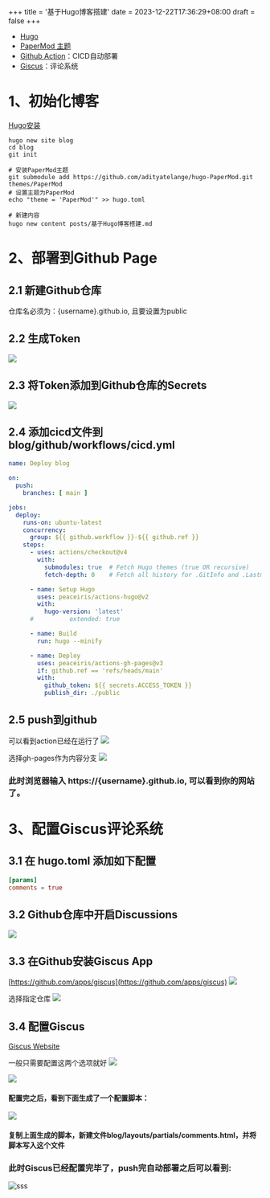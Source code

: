 +++
title = '基于Hugo博客搭建'
date = 2023-12-22T17:36:29+08:00
draft = false
+++

- [Hugo](https://gohugo.io/)
- [PaperMod 主题](https://github.com/adityatelange/hugo-PaperMod/)
- [Github Action](https://github.com/features/actions)：CICD自动部署
- [Giscus](https://giscus.app/zh-CN)：评论系统

# 1、初始化博客

[Hugo安装](https://gohugo.io/installation/)

```shell
hugo new site blog
cd blog
git init

# 安装PaperMod主题
git submodule add https://github.com/adityatelange/hugo-PaperMod.git themes/PaperMod
# 设置主题为PaperMod
echo "theme = 'PaperMod'" >> hugo.toml

# 新建内容
hugo new content posts/基于Hugo博客搭建.md

```

# 2、部署到Github Page

## 2.1 新建Github仓库

仓库名必须为：{username}.github.io, 且要设置为public

## 2.2 生成Token

![](/基于Hugo博客搭建/生成token.png)

## 2.3 将Token添加到Github仓库的Secrets

![](/基于Hugo博客搭建/添加secrets.png)

## 2.4 添加cicd文件到blog/github/workflows/cicd.yml

```yaml
name: Deploy blog

on:
  push:
    branches: [ main ]

jobs:
  deploy:
    runs-on: ubuntu-latest
    concurrency:
      group: ${{ github.workflow }}-${{ github.ref }}
    steps:
      - uses: actions/checkout@v4
        with:
          submodules: true  # Fetch Hugo themes (true OR recursive)
          fetch-depth: 0    # Fetch all history for .GitInfo and .Lastmod

      - name: Setup Hugo
        uses: peaceiris/actions-hugo@v2
        with:
          hugo-version: 'latest'
      #          extended: true

      - name: Build
        run: hugo --minify

      - name: Deploy
        uses: peaceiris/actions-gh-pages@v3
        if: github.ref == 'refs/heads/main'
        with:
          github_token: ${{ secrets.ACCESS_TOKEN }}
          publish_dir: ./public
```

## 2.5 push到github

可以看到action已经在运行了
![](/基于Hugo博客搭建/查看actions.png)

选择gh-pages作为内容分支
![](/基于Hugo博客搭建/选择branch.png)

### 此时浏览器输入 https://{username}.github.io, 可以看到你的网站了。

# 3、配置Giscus评论系统

## 3.1 在 hugo.toml 添加如下配置

```toml
[params]
comments = true
```

## 3.2 Github仓库中开启Discussions

![](/基于Hugo博客搭建/开启Discussions.png)

## 3.3 在Github安装Giscus App

[https://github.com/apps/giscus](https://github.com/apps/giscus)
![](/基于Hugo博客搭建/安装giscus.png)

选择指定仓库
![](/基于Hugo博客搭建/选择指定仓库.png)

## 3.4 配置Giscus

[Giscus Website](https://giscus.app/zh-CN)

一般只需要配置这两个选项就好
![](/基于Hugo博客搭建/giscus配置1.png)

![](/基于Hugo博客搭建/giscus配置2.png)

#### 配置完之后，看到下面生成了一个配置脚本：

![](/基于Hugo博客搭建/giscus配置3.png)

#### 复制上面生成的脚本，新建文件blog/layouts/partials/comments.html，并将脚本写入这个文件

### 此时Giscus已经配置完毕了，push完自动部署之后可以看到:

![sss](/基于Hugo博客搭建/giscus配置4.png)